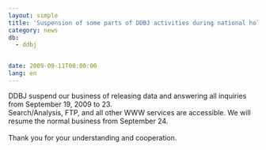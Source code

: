 ```yaml
---
layout: simple
title: 'Suspension of some parts of DDBJ activities during national holidays '
category: news
db:
  - ddbj


date: 2009-09-11T00:00:00
lang: en
---
```


DDBJ suspend our business of releasing data and answering all inquiries from September 19, 2009 to 23. <br>Search/Analysis, FTP, and all other WWW services are accessible. We will resume the normal business from September 24.<br><br>Thank you for your understanding and cooperation.
